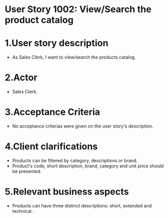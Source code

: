 User Story 1002: View/Search the product catalog
================================================

# 1.User story description #
* As Sales Clerk, I want to view/search the products catalog.


# 2.Actor #
* Sales Clerk.


# 3.Acceptance Criteria #
* No acceptance criterias were given on the user story's description.


# 4.Client clarifications #
* Products can be filtered by category, descriptions or brand.
* Product's code, short description, brand, category and unit price should be presented.


# 5.Relevant business aspects
* Products can have three distinct descriptions: short, extended and technical.